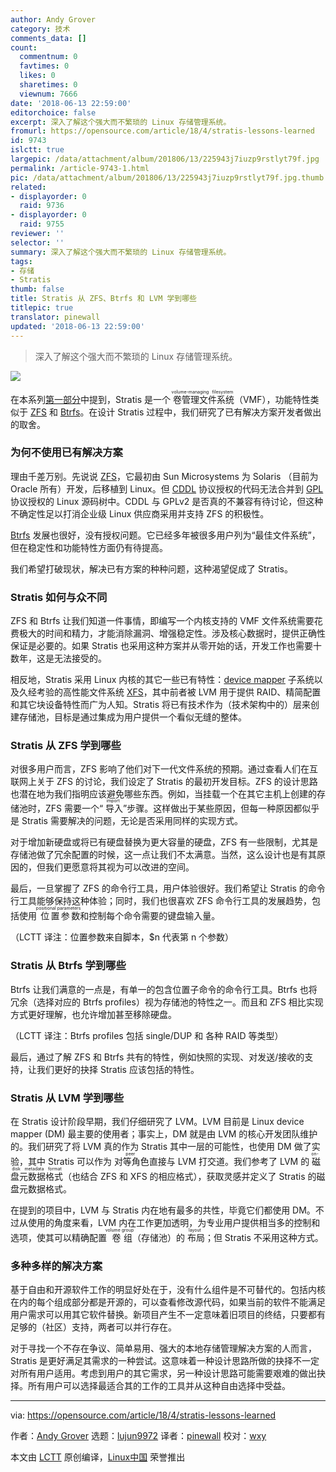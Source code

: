 ```yaml
---
author: Andy Grover
category: 技术
comments_data: []
count:
  commentnum: 0
  favtimes: 0
  likes: 0
  sharetimes: 0
  viewnum: 7666
date: '2018-06-13 22:59:00'
editorchoice: false
excerpt: 深入了解这个强大而不繁琐的 Linux 存储管理系统。
fromurl: https://opensource.com/article/18/4/stratis-lessons-learned
id: 9743
islctt: true
largepic: /data/attachment/album/201806/13/225943j7iuzp9rstlyt79f.jpg
permalink: /article-9743-1.html
pic: /data/attachment/album/201806/13/225943j7iuzp9rstlyt79f.jpg.thumb.jpg
related:
- displayorder: 0
  raid: 9736
- displayorder: 0
  raid: 9755
reviewer: ''
selector: ''
summary: 深入了解这个强大而不繁琐的 Linux 存储管理系统。
tags:
- 存储
- Stratis
thumb: false
title: Stratis 从 ZFS、Btrfs 和 LVM 学到哪些
titlepic: true
translator: pinewall
updated: '2018-06-13 22:59:00'
---
```



> 
> 深入了解这个强大而不繁琐的 Linux 存储管理系统。
> 
> 
> 


![](/data/attachment/album/201806/13/225943j7iuzp9rstlyt79f.jpg)


在本系列[第一部分](/article-9736-1.html)中提到，Stratis 是一个<ruby> 卷管理文件系统 <rt>  volume-managing filesystem </rt></ruby>（VMF），功能特性类似于 [ZFS](https://en.wikipedia.org/wiki/ZFS) 和 [Btrfs](https://en.wikipedia.org/wiki/Btrfs)。在设计 Stratis 过程中，我们研究了已有解决方案开发者做出的取舍。


### 为何不使用已有解决方案


理由千差万别。先说说 [ZFS](https://en.wikipedia.org/wiki/ZFS)，它最初由 Sun Microsystems 为 Solaris （目前为 Oracle 所有）开发，后移植到 Linux。但 [CDDL](https://en.wikipedia.org/wiki/Common_Development_and_Distribution_License) 协议授权的代码无法合并到 [GPL](https://en.wikipedia.org/wiki/GNU_General_Public_License) 协议授权的 Linux 源码树中。CDDL 与 GPLv2 是否真的不兼容有待讨论，但这种不确定性足以打消企业级 Linux 供应商采用并支持 ZFS 的积极性。


[Btrfs](https://en.wikipedia.org/wiki/Btrfs) 发展也很好，没有授权问题。它已经多年被很多用户列为“最佳文件系统”，但在稳定性和功能特性方面仍有待提高。


我们希望打破现状，解决已有方案的种种问题，这种渴望促成了 Stratis。


### Stratis 如何与众不同


ZFS 和 Btrfs 让我们知道一件事情，即编写一个内核支持的 VMF 文件系统需要花费极大的时间和精力，才能消除漏洞、增强稳定性。涉及核心数据时，提供正确性保证是必要的。如果 Stratis 也采用这种方案并从零开始的话，开发工作也需要十数年，这是无法接受的。


相反地，Stratis 采用 Linux 内核的其它一些已有特性：[device mapper](https://en.wikipedia.org/wiki/Device_mapper) 子系统以及久经考验的高性能文件系统 [XFS](https://en.wikipedia.org/wiki/XFS)，其中前者被 LVM 用于提供 RAID、精简配置和其它块设备特性而广为人知。Stratis 将已有技术作为（技术架构中的）层来创建存储池，目标是通过集成为用户提供一个看似无缝的整体。


### Stratis 从 ZFS 学到哪些


对很多用户而言，ZFS 影响了他们对下一代文件系统的预期。通过查看人们在互联网上关于 ZFS 的讨论，我们设定了 Stratis 的最初开发目标。ZFS 的设计思路也潜在地为我们指明应该避免哪些东西。例如，当挂载一个在其它主机上创建的存储池时，ZFS 需要一个“<ruby> 导入 <rt>  import </rt></ruby>”步骤。这样做出于某些原因，但每一种原因都似乎是 Stratis 需要解决的问题，无论是否采用同样的实现方式。


对于增加新硬盘或将已有硬盘替换为更大容量的硬盘，ZFS 有一些限制，尤其是存储池做了冗余配置的时候，这一点让我们不太满意。当然，这么设计也是有其原因的，但我们更愿意将其视为可以改进的空间。


最后，一旦掌握了 ZFS 的命令行工具，用户体验很好。我们希望让 Stratis 的命令行工具能够保持这种体验；同时，我们也很喜欢 ZFS 命令行工具的发展趋势，包括使用<ruby> 位置参数 <rt>  positional parameters </rt></ruby>和控制每个命令需要的键盘输入量。


（LCTT 译注：位置参数来自脚本，$n 代表第 n 个参数）


### Stratis 从 Btrfs 学到哪些


Btrfs 让我们满意的一点是，有单一的包含位置子命令的命令行工具。Btrfs 也将冗余（选择对应的 Btrfs profiles）视为存储池的特性之一。而且和 ZFS 相比实现方式更好理解，也允许增加甚至移除硬盘。


（LCTT 译注：Btrfs profiles 包括 single/DUP 和 各种 RAID 等类型）


最后，通过了解 ZFS 和 Btrfs 共有的特性，例如快照的实现、对发送/接收的支持，让我们更好的抉择 Stratis 应该包括的特性。


### Stratis 从 LVM 学到哪些


在 Stratis 设计阶段早期，我们仔细研究了 LVM。LVM 目前是 Linux device mapper (DM) 最主要的使用者；事实上，DM 就是由 LVM 的核心开发团队维护的。我们研究了将 LVM 真的作为 Stratis 其中一层的可能性，也使用 DM 做了实验，其中 Stratis 可以作为<ruby> 对等角色 <rt>  peer </rt></ruby>直接与 LVM 打交道。我们参考了 LVM 的<ruby> 磁盘元数据格式 <rt>  on-disk metadata format </rt></ruby>（也结合 ZFS 和 XFS 的相应格式），获取灵感并定义了 Stratis 的磁盘元数据格式。


在提到的项目中，LVM 与 Stratis 内在地有最多的共性，毕竟它们都使用 DM。不过从使用的角度来看，LVM 内在工作更加透明，为专业用户提供相当多的控制和选项，使其可以精确配置<ruby> 卷组 <rt>  volume group </rt></ruby>（存储池）的<ruby> 布局 <rt>  layout </rt></ruby>；但 Stratis 不采用这种方式。


### 多种多样的解决方案


基于自由和开源软件工作的明显好处在于，没有什么组件是不可替代的。包括内核在内的每个组成部分都是开源的，可以查看修改源代码，如果当前的软件不能满足用户需求可以用其它软件替换。新项目产生不一定意味着旧项目的终结，只要都有足够的（社区）支持，两者可以并行存在。


对于寻找一个不存在争议、简单易用、强大的本地存储管理解决方案的人而言，Stratis 是更好满足其需求的一种尝试。这意味着一种设计思路所做的抉择不一定对所有用户适用。考虑到用户的其它需求，另一种设计思路可能需要艰难的做出抉择。所有用户可以选择最适合其的工作的工具并从这种自由选择中受益。




---


via: <https://opensource.com/article/18/4/stratis-lessons-learned>


作者：[Andy Grover](https://opensource.com/users/agrover) 选题：[lujun9972](https://github.com/lujun9972) 译者：[pinewall](https://github.com/pinewall) 校对：[wxy](https://github.com/wxy)


本文由 [LCTT](https://github.com/LCTT/TranslateProject) 原创编译，[Linux中国](https://linux.cn/) 荣誉推出